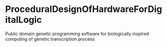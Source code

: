 # ProceduralDesignOfHardwareForDigitalLogic
Public domain genetic programming software for biologically inspired computing of genetic transcription process
